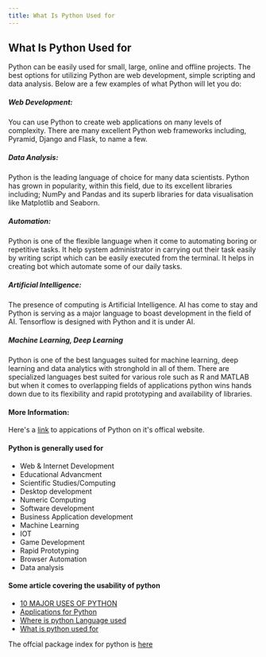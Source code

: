 ```yaml
---
title: What Is Python Used for
---
```

## What Is Python Used for

<!-- The article goes here, in GitHub-flavored Markdown. Feel free to add YouTube videos, images, and CodePen/JSBin embeds  -->
Python can be easily used for small, large, online and offline projects. The best options for utilizing Python are web development, simple scripting and data analysis. Below are a few examples of what Python will let you do:

##### Web Development:
You can use Python to create web applications on many levels of complexity. There are many excellent Python web frameworks including, Pyramid, Django and Flask, to name a few.

##### Data Analysis:
Python is the leading language of choice for many data scientists. Python has grown in popularity, within this field, due to its excellent libraries including; NumPy and Pandas and its superb libraries for data visualisation like Matplotlib and Seaborn.

##### Automation:
Python is one of the flexible language when it come to automating boring or repetitive tasks. It help system administrator in carrying out their task easily by writing script which can be easily executed from the terminal. It helps in creating bot which automate some of our daily tasks.

##### Artificial Intelligence:
The presence of computing is Artificial Intelligence. AI has come to stay and Python is serving as a major language to boast development in the field of AI. Tensorflow is designed with Python and it is under AI.

##### Machine Learning, Deep Learning
Python is one of the best languages suited for machine learning, deep learning and data analytics with stronghold in all of them.
There are specialized languages best suited for various role such as R and MATLAB but when it comes to overlapping fields of applications python wins hands down due to its flexibility and rapid prototyping and availability of libraries.



#### More Information:
Here's a <a href='https://www.python.org/about/apps/' target='_blank' rel='nofollow'>link</a> to appications of Python on it's offical website.
<!-- Please add any articles you think might be helpful to read before writing the article -->


#### Python is generally used for 

* Web & Internet Development
* Educational Advancment
* Scientific Studies/Computing
* Desktop development
* Numeric Computing
* Software development
* Business Application development
* Machine Learning
* IOT
* Game Development
* Rapid Prototyping
* Browser Automation
* Data analysis

#### Some article covering the usability of python

* [10 MAJOR USES OF PYTHON](http://www.dummies.com/programming/python/10-major-uses-of-python/)
* [Applications for Python](https://www.python.org/about/apps/)
* [Where is python Language used](https://stackoverflow.com/questions/3043085/where-is-python-language-used)
* [What is python used for](https://stackoverflow.com/questions/1909512/what-is-python-used-for)



The offcial package index for python is [here](https://pypi.python.org/pypi)

